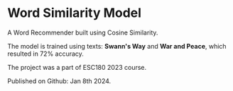 # Word Similarity Model

A Word Recommender built using Cosine Similarity. 

The model is trained using texts: **Swann's Way** and **War and Peace**, which resulted in 72% accuracy. 

The project was a part of ESC180 2023 course.

Published on Github: Jan 8th 2024. 

